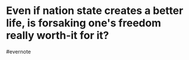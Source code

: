 # Even if nation state creates a better life, is forsaking one's freedom really worth-it for it?

\#evernote

